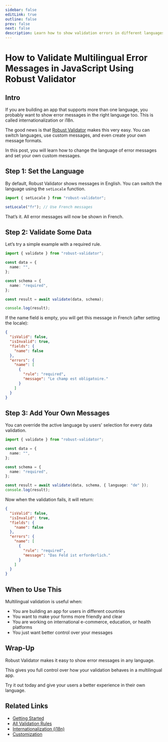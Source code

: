 ```yaml
---
sidebar: false
editLink: true
outline: false
prev: false
next: false
description: Learn how to show validation errors in different languages using Robust Validator. A simple guide to i18n and custom error messages in JavaScript.
---
```


# How to Validate Multilingual Error Messages in JavaScript Using Robust Validator

## Intro

If you are building an app that supports more than one language, you probably want to show error messages in the right language too. This is called internationalization or i18n.

The good news is that [Robust Validator](https://validator.axe-api.com) makes this very easy. You can switch languages, use custom messages, and even create your own message formats.

In this post, you will learn how to change the language of error messages and set your own custom messages.

## Step 1: Set the Language

By default, Robust Validator shows messages in English. You can switch the language using the `setLocale` function.

```ts
import { setLocale } from "robust-validator";

setLocale("fr"); // Use French messages
```

That’s it. All error messages will now be shown in French.

## Step 2: Validate Some Data

Let’s try a simple example with a required rule.

```ts
import { validate } from "robust-validator";

const data = {
  name: "",
};

const schema = {
  name: "required",
};

const result = await validate(data, schema);

console.log(result);
```

If the name field is empty, you will get this message in French (after setting the locale):

```json
{
  "isValid": false,
  "isInvalid": true,
  "fields": {
    "name": false
  },
  "errors": {
    "name": [
      {
        "rule": "required",
        "message": "Le champ est obligatoire."
      }
    ]
  }
}
```

## Step 3: Add Your Own Messages

You can override the active language by users' selection for every data validation.

```ts
import { validate } from "robust-validator";

const data = {
  name: "",
};

const schema = {
  name: "required",
};

const result = await validate(data, schema, { language: "de" });
console.log(result);
```

Now when the validation fails, it will return:

```json
{
  "isValid": false,
  "isInvalid": true,
  "fields": {
    "name": false
  },
  "errors": {
    "name": [
      {
        "rule": "required",
        "message": "Das Feld ist erforderlich."
      }
    ]
  }
}
```

## When to Use This

Multilingual validation is useful when:

- You are building an app for users in different countries
- You want to make your forms more friendly and clear
- You are working on international e-commerce, education, or health platforms
- You just want better control over your messages

## Wrap-Up

Robust Validator makes it easy to show error messages in any language.

This gives you full control over how your validation behaves in a multilingual app.

Try it out today and give your users a better experience in their own language.

## Related Links

- [Getting Started](https://validator.axe-api.com/getting-started)
- [All Validation Rules](https://validator.axe-api.com/rules)
- [Internationalization (i18n)](https://validator.axe-api.com/i18n)
- [Customization](https://validator.axe-api.com/customization)
